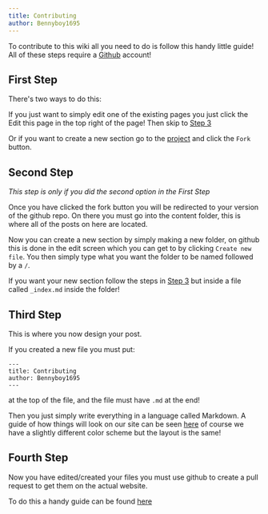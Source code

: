 ```yaml
---
title: Contributing
author: Bennyboy1695
---
```


To contribute to this wiki all you need to do is follow this handy little guide!
All of these steps require a [Github](https://github.com) account!

## First Step

There's two ways to do this:

If you just want to simply edit one of the existing pages you just click the <i class="fas fa-code-branch"></i> Edit this page in the top right of the page! Then skip to [Step 3](#third-step)

Or if you want to create a new section go to the [project](https://github.com/Bennyboy1695/ShadowNodeHugo/blob/master/content/wiki/) and click the `Fork` button.

## Second Step
*This step is only if you did the second option in the First Step*

Once you have clicked the fork button you will be redirected to your version of the github repo.
On there you must go into the content folder, this is where all of the posts on here are located.

Now you can create a new section by simply making a new folder, on github this is done in the edit screen which you can get to by clicking `Create new file`.
You then simply type what you want the folder to be named followed by a `/`.

If you want your new section follow the steps in [Step 3](#third-step) but inside a file called `_index.md` inside the folder!

## Third Step

This is where you now design your post.

If you created a new file you must put:
```
---
title: Contributing
author: Bennyboy1695
---
```
at the top of the file, and the file must have `.md` at the end!

Then you just simply write everything in a language called Markdown. A guide of how things will look on our site can be seen [here](https://learn.netlify.com/en/cont/markdown/) of course we have a slightly different color scheme but the layout is the same!

## Fourth Step

Now you have edited/created your files you must use github to create a pull request to get them on the actual website.

To do this a handy guide can be found [here](https://help.github.com/en/github/collaborating-with-issues-and-pull-requests/creating-a-pull-request)